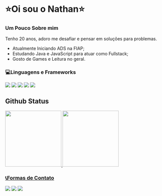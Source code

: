 <h1>⭐Oi sou o Nathan⭐</h1>
<h3>Um Pouco Sobre mim</h3>
<p>Tenho 20 anos, adoro me desafiar e pensar em soluções para problemas.</p> 

  - Atualmente Iniciando ADS na FIAP;
  - Estudando Java e JavaScript para atuar como Fullstack;
  - Gosto de Games e Leitura no geral.
    
 <h3> 💻Linguagens e Frameworks</h3>

<div>
  <img src="https://img.shields.io/badge/HTML5-E34F26?style=for-the-badge&logo=html5&logoColor=white">
  <img src="https://img.shields.io/badge/CSS3-1572B6?style=for-the-badge&logo=css3&logoColor=white">
  <img src="https://img.shields.io/badge/JavaScript-F7DF1E?style=for-the-badge&logo=javascript&logoColor=black">
  <img src="https://img.shields.io/badge/java-%23ED8B00.svg?style=for-the-badge&logo=openjdk&logoColor=white">
  <img src="https://img.shields.io/badge/spring-%236DB33F.svg?style=for-the-badge&logo=spring&logoColor=white">
</div>

## Github Status
<div>
<a href="https://github.com/NathanLima07">
<img loading="lazy" height="180em" src="https://github-readme-stats.vercel.app/api?username=NathanLima07&show_icons=true&theme=dracula&include_all_commits=true&count_private=true"/>
<img loading="lazy" height="180em" src="https://github-readme-stats.vercel.app/api/top-langs/?username=NathanLima07&layout=compact&langs_count=7&theme=dracula"/>
</div>

<h3>📞Formas de Contato</h3>

<a href="https://www.linkedin.com/in/nathan-lima-063872276/" target="_blank"><img loading="lazy" src="https://img.shields.io/badge/LinkedIn-0077B5?style=for-the-badge&logo=linkedin&logoColor=white" target="_blank"></a>
<a href = "mailto:nathanlimabarros@gmail.com" target="_blank"><img loading="lazy" src="https://img.shields.io/badge/Gmail-D14836?style=for-the-badge&logo=gmail&logoColor=white" target="_blank"></a>
<a href= "https://x.com/nateba_dev" target="_blank"><img loading="lazy" src="https://img.shields.io/badge/X-000?style=for-the-badge&logo=x)](https://x.com/nateba_dev"></a>

